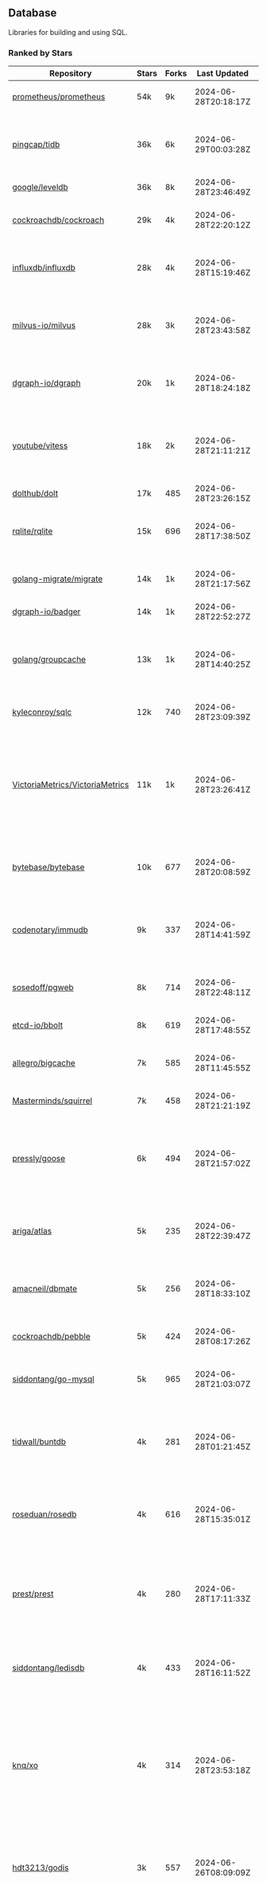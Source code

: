 ## Database

Libraries for building and using SQL.

### Ranked by Stars

| Repository | Stars | Forks | Last Updated | Description | 
|------------|-------|-------|--------------|-------------|
| [prometheus/prometheus](https://github.com/prometheus/prometheus) | 54k | 9k | 2024-06-28T20:18:17Z |  Monitoring system and time series database. |
| [pingcap/tidb](https://github.com/pingcap/tidb) | 36k | 6k | 2024-06-29T00:03:28Z |  TiDB is a distributed SQL database. Inspired by the design of Google F1. |
| [google/leveldb](https://github.com/google/leveldb) | 36k | 8k | 2024-06-28T23:46:49Z | key/value database in Go. |
| [cockroachdb/cockroach](https://github.com/cockroachdb/cockroach) | 29k | 4k | 2024-06-28T22:20:12Z |  Scalable, Geo-Replicated, Transactional Datastore. |
| [influxdb/influxdb](https://github.com/influxdb/influxdb) | 28k | 4k | 2024-06-28T15:19:46Z |  Scalable datastore for metrics, events, and real-time analytics. |
| [milvus-io/milvus](https://github.com/milvus-io/milvus) | 28k | 3k | 2024-06-28T23:43:58Z |  Milvus is a vector database for embedding management, analytics and search. |
| [dgraph-io/dgraph](https://github.com/dgraph-io/dgraph) | 20k | 1k | 2024-06-28T18:24:18Z |  Scalable, Distributed, Low Latency, High Throughput Graph Database. |
| [youtube/vitess](https://github.com/youtube/vitess) | 18k | 2k | 2024-06-28T21:11:21Z |  vitess provides servers and tools which facilitate scaling of MySQL databases for large scale web services. |
| [dolthub/dolt](https://github.com/dolthub/dolt) | 17k | 485 | 2024-06-28T23:26:15Z |  Dolt – It's Git for Data. |
| [rqlite/rqlite](https://github.com/rqlite/rqlite) | 15k | 696 | 2024-06-28T17:38:50Z |  The lightweight, distributed, relational database built on SQLite. |
| [golang-migrate/migrate](https://github.com/golang-migrate/migrate) | 14k | 1k | 2024-06-28T21:17:56Z |  Database migrations. CLI and Golang library. |
| [dgraph-io/badger](https://github.com/dgraph-io/badger) | 14k | 1k | 2024-06-28T22:52:27Z |  Fast key-value store in Go. |
| [golang/groupcache](https://github.com/golang/groupcache) | 13k | 1k | 2024-06-28T14:40:25Z |  Groupcache is a caching and cache-filling library, intended as a replacement for memcached in many cases. |
| [kyleconroy/sqlc](https://github.com/kyleconroy/sqlc) | 12k | 740 | 2024-06-28T23:09:39Z |  Generate type-safe code from SQL. |
| [VictoriaMetrics/VictoriaMetrics](https://github.com/VictoriaMetrics/VictoriaMetrics) | 11k | 1k | 2024-06-28T23:26:41Z |  fast, resource-effective and scalable open source time series database. May be used as long-term remote storage for Prometheus. Supports PromQL. |
| [bytebase/bytebase](https://github.com/bytebase/bytebase) | 10k | 677 | 2024-06-28T20:08:59Z |  Safe database schema change and version control for DevOps teams. |
| [codenotary/immudb](https://github.com/codenotary/immudb) | 9k | 337 | 2024-06-28T14:41:59Z |  immudb is a lightweight, high-speed immutable database for systems and applications written in Go. |
| [sosedoff/pgweb](https://github.com/sosedoff/pgweb) | 8k | 714 | 2024-06-28T22:48:11Z |  Web-based PostgreSQL database browser. |
| [etcd-io/bbolt](https://github.com/etcd-io/bbolt) | 8k | 619 | 2024-06-28T17:48:55Z |  An embedded key/value database for Go. |
| [allegro/bigcache](https://github.com/allegro/bigcache) | 7k | 585 | 2024-06-28T11:45:55Z |  Efficient key/value cache for gigabytes of data. |
| [Masterminds/squirrel](https://github.com/Masterminds/squirrel) | 7k | 458 | 2024-06-28T21:21:19Z |  Go library that helps you build SQL queries. |
| [pressly/goose](https://github.com/pressly/goose) | 6k | 494 | 2024-06-28T21:57:02Z |  Database migration tool. You can manage your database's evolution by creating incremental SQL or Go scripts. |
| [ariga/atlas](https://github.com/ariga/atlas) | 5k | 235 | 2024-06-28T22:39:47Z |  A Database Toolkit. A CLI designed to help companies better work with their data. |
| [amacneil/dbmate](https://github.com/amacneil/dbmate) | 5k | 256 | 2024-06-28T18:33:10Z |  A lightweight, framework-agnostic database migration tool. |
| [cockroachdb/pebble](https://github.com/cockroachdb/pebble) | 5k | 424 | 2024-06-28T08:17:26Z |  RocksDB/LevelDB inspired key-value database in Go. |
| [siddontang/go-mysql](https://github.com/siddontang/go-mysql) | 5k | 965 | 2024-06-28T21:03:07Z |  Go toolset to handle MySQL protocol and replication. |
| [tidwall/buntdb](https://github.com/tidwall/buntdb) | 4k | 281 | 2024-06-28T01:21:45Z |  Fast, embeddable, in-memory key/value database for Go with custom indexing and spatial support. |
| [roseduan/rosedb](https://github.com/roseduan/rosedb) | 4k | 616 | 2024-06-28T15:35:01Z |  An embedded k-v database based on LSM+WAL, supports string, list, hash, set, zset. |
| [prest/prest](https://github.com/prest/prest) | 4k | 280 | 2024-06-28T17:11:33Z |  Simplify and accelerate development, ⚡ instant, realtime, high-performance on any Postgres application, existing or new. |
| [siddontang/ledisdb](https://github.com/siddontang/ledisdb) | 4k | 433 | 2024-06-28T16:11:52Z |  Ledisdb is a high performance NoSQL like Redis based on LevelDB. |
| [knq/xo](https://github.com/knq/xo) | 4k | 314 | 2024-06-28T23:53:18Z |  Generate idiomatic Go code for databases based on existing schema definitions or custom queries supporting PostgreSQL, MySQL, SQLite, Oracle, and Microsoft SQL Server. |
| [hdt3213/godis](https://github.com/hdt3213/godis) | 3k | 557 | 2024-06-26T08:09:09Z |  A Golang implemented high-performance Redis server and cluster. |
| [xujiajun/nutsdb](https://github.com/xujiajun/nutsdb) | 3k | 329 | 2024-06-28T18:37:36Z |  Nutsdb is a simple, fast, embeddable, persistent key/value store written in pure Go. It supports fully serializable transactions and many data structures such as list, set, sorted set. |
| [rubenv/sql-migrate](https://github.com/rubenv/sql-migrate) | 3k | 267 | 2024-06-28T14:40:39Z |  Database migration tool. Allows embedding migrations into the application using go-bindata. |
| [lindb/lindb](https://github.com/lindb/lindb) | 3k | 277 | 2024-06-27T07:28:24Z |  LinDB is a scalable, high performance, high availability distributed time series database. |
| [HouzuoGuo/tiedot](https://github.com/HouzuoGuo/tiedot) | 3k | 260 | 2024-06-21T16:37:45Z |  Your NoSQL database powered by Golang. |
| [bluele/gcache](https://github.com/bluele/gcache) | 3k | 266 | 2024-06-28T11:16:57Z |  Cache library with support for expirable Cache, LFU, LRU and ARC. |
| [eko/gocache](https://github.com/eko/gocache) | 2k | 192 | 2024-06-28T21:41:56Z |  A complete Go cache library with multiple stores (memory, memcache, redis, ...), chainable, loadable, metrics cache and more. |
| [doug-martin/goqu](https://github.com/doug-martin/goqu) | 2k | 202 | 2024-06-28T19:41:02Z |  Idiomatic SQL builder and query library. |
| [go-jet/jet](https://github.com/go-jet/jet) | 2k | 110 | 2024-06-27T09:12:10Z |  Framework for writing type-safe SQL queries in Go, with ability to easily convert database query result into desired arbitrary object structure. |
| [muesli/cache2go](https://github.com/muesli/cache2go) | 2k | 515 | 2024-06-27T07:48:19Z |  In-memory key:value cache which supports automatic invalidation based on timeouts. |
| [VictoriaMetrics/fastcache](https://github.com/VictoriaMetrics/fastcache) | 2k | 172 | 2024-06-28T20:00:21Z |  fast thread-safe inmemory cache for big number of entries. Minimizes GC overhead. |
| [flower-corp/lotusdb](https://github.com/flower-corp/lotusdb) | 2k | 175 | 2024-06-26T14:43:41Z |  Fast k/v database compatible with lsm and b+tree. |
| [didi/gendry](https://github.com/didi/gendry) | 2k | 191 | 2024-06-20T08:10:31Z |  Non-invasive SQL builder and powerful data binder. |
| [maypok86/otter](https://github.com/maypok86/otter) | 2k | 38 | 2024-06-28T15:01:57Z |  A high performance lockless cache for Go. Many times faster than Ristretto and friends. |
| [CovenantSQL/CovenantSQL](https://github.com/CovenantSQL/CovenantSQL) | 1k | 149 | 2024-06-21T11:30:03Z |  CovenantSQL is a SQL database on blockchain. |
| [kelindar/column](https://github.com/kelindar/column) | 1k | 56 | 2024-06-19T19:02:12Z |  High-performance, columnar, embeddable in-memory store with bitmap indexing and transactions. |
| [peterbourgon/diskv](https://github.com/peterbourgon/diskv) | 1k | 104 | 2024-06-28T02:20:00Z |  Home-grown disk-backed key-value store. |
| [akrylysov/pogreb](https://github.com/akrylysov/pogreb) | 1k | 89 | 2024-06-28T21:24:16Z |  Embedded key-value store for read-heavy workloads. |
| [skeema/skeema](https://github.com/skeema/skeema) | 1k | 102 | 2024-06-28T22:13:19Z |  Pure-SQL schema management system for MySQL, with support for sharding and external online schema change tools. |
| [Vertamedia/chproxy](https://github.com/Vertamedia/chproxy) | 1k | 254 | 2024-06-28T14:41:27Z |  HTTP proxy for ClickHouse database. |
| [paranoidguy/databunker](https://github.com/paranoidguy/databunker) | 1k | 71 | 2024-06-28T21:13:54Z |  Personally identifiable information (PII) storage service built to comply with GDPR and CCPA. |
| [objectbox/objectbox-go](https://github.com/objectbox/objectbox-go) | 1k | 46 | 2024-06-27T23:57:30Z |  High-performance embedded Object Database (NoSQL) with Go API. |
| [cybertec-postgresql/pg_timetable](https://github.com/cybertec-postgresql/pg_timetable) | 1k | 65 | 2024-06-26T20:58:01Z |  Advanced scheduling for PostgreSQL. |
| [go-gormigrate/gormigrate](https://github.com/go-gormigrate/gormigrate) | 1k | 96 | 2024-06-28T08:20:58Z |  Database schema migration helper for Gorm ORM. |
| [krotik/eliasdb](https://github.com/krotik/eliasdb) | 993 | 49 | 2024-06-23T06:09:02Z |  Dependency-free, transactional graph database with REST API, phrase search and SQL-like query language. |
| [linkedin/goavro](https://github.com/linkedin/goavro) | 961 | 217 | 2024-06-27T11:46:24Z |  A Go package that encodes and decodes Avro data. |
| [couchbase/moss](https://github.com/couchbase/moss) | 950 | 60 | 2024-06-21T12:37:13Z |  Moss is a simple LSM key-value storage engine written in 100% Go. |
| [jellydator/ttlcache](https://github.com/jellydator/ttlcache) | 878 | 115 | 2024-06-25T06:30:06Z |  An in-memory cache with item expiration and generics. |
| [gchaincl/dotsql](https://github.com/gchaincl/dotsql) | 723 | 54 | 2024-06-26T09:47:18Z |  Go library that helps you keep sql files in one place and use them with ease. |
| [go-ozzo/ozzo-dbx](https://github.com/go-ozzo/ozzo-dbx) | 628 | 84 | 2024-06-28T03:57:27Z |  Powerful data retrieval methods as well as DB-agnostic query building capabilities. |
| [ostafen/clover](https://github.com/ostafen/clover) | 626 | 54 | 2024-06-26T18:18:25Z |  A lightweight document-oriented NoSQL database written in pure Golang. |
| [nikepan/clickhouse-bulk](https://github.com/nikepan/clickhouse-bulk) | 467 | 87 | 2024-06-28T14:41:21Z |  Collects small inserts and sends big requests to ClickHouse servers. |
| [jmhodges/levigo](https://github.com/jmhodges/levigo) | 414 | 90 | 2024-06-20T01:42:34Z |  Levigo is a Go wrapper for LevelDB. |
| [rocketlaunchr/dbq](https://github.com/rocketlaunchr/dbq) | 394 | 21 | 2024-06-28T06:59:59Z |  Zero boilerplate database operations for Go. |
| [lqs/sqlingo](https://github.com/lqs/sqlingo) | 380 | 28 | 2024-06-27T21:08:39Z |  A lightweight DSL to build SQL in Go. |
| [recoilme/pudge](https://github.com/recoilme/pudge) | 366 | 35 | 2024-06-17T11:20:39Z |  Fast and simple key/value store written using Go's standard library. |
| [faabiosr/cachego](https://github.com/faabiosr/cachego) | 361 | 24 | 2024-06-01T19:27:40Z |  Golang Cache component for multiple drivers. |
| [HDT3213/rdb](https://github.com/HDT3213/rdb) | 359 | 74 | 2024-06-27T22:50:33Z |  Redis RDB file parser for secondary development and memory analysis. |
| [elgris/sqrl](https://github.com/elgris/sqrl) | 272 | 38 | 2024-06-21T11:43:40Z |  SQL query builder, fork of Squirrel with improved performance. |
| [chrislusf/vasto](https://github.com/chrislusf/vasto) | 259 | 30 | 2024-05-26T01:48:04Z |  A distributed high-performance key-value store. On Disk. Eventual consistent. HA. Able to grow or shrink without service interruption. |
| [Yiling-J/theine-go](https://github.com/Yiling-J/theine-go) | 234 | 13 | 2024-06-24T05:42:33Z |  High performance, near optimal in-memory cache with proactive TTL expiration and generics. |
| [dtm-labs/dtf](https://github.com/dtm-labs/dtf) | 213 | 30 | 2024-04-17T12:13:28Z |  A distributed transaction manager. Support XA, TCC, SAGA, Reliable Messages. |
| [creativecreature/sturdyc](https://github.com/creativecreature/sturdyc) | 205 | 4 | 2024-06-27T15:37:53Z |  A caching library with advanced concurrency features designed to make I/O heavy applications robust and highly performant. |
| [fern4lvarez/piladb](https://github.com/fern4lvarez/piladb) | 205 | 22 | 2024-06-20T01:42:37Z |  Lightweight RESTful database engine based on stack data structures. |
| [EchoVault/EchoVault](https://github.com/EchoVault/EchoVault) | 199 | 10 | 2024-06-26T09:10:53Z |  Embeddable Distributed in-memory data store compatible with Redis clients. |
| [bokwoon95/go-structured-query](https://github.com/bokwoon95/go-structured-query) | 195 | 11 | 2023-12-04T23:16:41Z |  Type-safe SQL builder and struct mapper for Go. |
| [wesql/wescale](https://github.com/wesql/wescale) | 194 | 8 | 2024-06-28T19:12:16Z |  WeScale is a database proxy designed to enhance the scalability, performance, security, and resilience of your applications. |
| [knocknote/octillery](https://github.com/knocknote/octillery) | 191 | 30 | 2024-06-10T05:18:59Z |  Go package for sharding databases ( Supports every ORM or raw SQL ). |
| [akyoto/cache](https://github.com/akyoto/cache) | 177 | 21 | 2024-06-24T06:14:33Z |  In-memory key:value store with expiration time, 0 dependencies, <100 LoC, 100% coverage. |
| [lopezator/migrator](https://github.com/lopezator/migrator) | 167 | 18 | 2024-06-21T20:01:56Z |  Dead simple Go database migration library. |
| [arthurkushman/buildsqlx](https://github.com/arthurkushman/buildsqlx) | 158 | 16 | 2024-06-27T17:04:05Z |  Go database query builder library for PostgreSQL. |
| [amit-davidson/LibraDB](https://github.com/amit-davidson/LibraDB) | 153 | 19 | 2024-06-23T00:37:41Z |  LibraDB is a simple database with less than 1000 lines of code for learning. |
| [iwanbk/bcache](https://github.com/iwanbk/bcache) | 147 | 18 | 2024-05-17T07:07:52Z |  Eventually consistent distributed in-memory cache Go library. |
| [GuiaBolso/darwin](https://github.com/GuiaBolso/darwin) | 145 | 34 | 2024-06-20T01:43:38Z |  Database schema evolution library for Go. |
| [leporo/sqlf](https://github.com/leporo/sqlf) | 141 | 14 | 2024-05-24T08:11:15Z |  Fast SQL query builder. |
| [rocketlaunchr/remember-go](https://github.com/rocketlaunchr/remember-go) | 138 | 8 | 2024-04-27T23:46:36Z |  A universal interface for caching slow database queries (backed by redis, memcached, ristretto, or in-memory). |
| [nullism/bqb](https://github.com/nullism/bqb) | 134 | 10 | 2024-06-21T04:56:53Z |  Lightweight and easy to learn query builder. |
| [viney-shih/go-cache](https://github.com/viney-shih/go-cache) | 133 | 9 | 2024-06-13T06:31:20Z |  A flexible multi-layer Go caching library to deal with in-memory and shared cache by adopting Cache-Aside pattern. |
| [galeone/igor](https://github.com/galeone/igor) | 125 | 4 | 2024-06-20T01:44:49Z |  Abstraction layer for PostgreSQL that supports advanced functionality and uses gorm-like syntax. |
| [erni27/imcache](https://github.com/erni27/imcache) | 119 | 4 | 2024-06-25T16:00:42Z |  A generic in-memory cache Go library. It supports expiration, sliding expiration, max entries limit, eviction callbacks and sharding. |
| [unit-io/unitdb](https://github.com/unit-io/unitdb) | 118 | 10 | 2024-05-03T13:01:20Z |  Fast timeseries database for IoT, realtime messaging applications. Access unitdb with pubsub over tcp or websocket using github.com/unit-io/unitd application. |
| [elastic/go-freelru](https://github.com/elastic/go-freelru) | 116 | 9 | 2024-06-13T08:47:29Z | A GC-less, fast and generic LRU hashmap library with optional locking, sharding, eviction and expiration. |
| [sj14/dbbench](https://github.com/sj14/dbbench) | 98 | 17 | 2024-06-28T14:41:45Z |  Database benchmarking tool with support for several databases and scripts. |
| [OrlovEvgeny/go-mcache](https://github.com/OrlovEvgeny/go-mcache) | 95 | 16 | 2024-06-11T21:37:28Z |  Fast in-memory key:value store/cache library. Pointer caches. |
| [jameycribbs/hare](https://github.com/jameycribbs/hare) | 91 | 10 | 2024-06-26T13:47:15Z |  A simple database management system that stores each table as a text file of line-delimited JSON. |
| [cristalhq/builq](https://github.com/cristalhq/builq) | 89 | 3 | 2024-05-08T10:43:34Z |  Easily build SQL queries in Go. |
| [sunary/sqlize](https://github.com/sunary/sqlize) | 87 | 11 | 2024-06-25T15:17:11Z |  Database migration generator. Allows generate sql migration from model and existing sql by differ them. |
| [robinjoseph08/go-pg-migrations](https://github.com/robinjoseph08/go-pg-migrations) | 84 | 21 | 2024-01-08T01:51:54Z |  A Go package to help write migrations with go-pg/pg. |
| [zekroTJA/timedmap](https://github.com/zekroTJA/timedmap) | 70 | 10 | 2024-05-10T07:40:51Z |  Map with expiring key-value pairs. |
| [liweiyi88/onedump](https://github.com/liweiyi88/onedump) | 66 | 7 | 2024-06-28T16:38:57Z |  Database backup from different drivers to different destinations with one command and configuration. |
| [codingsince1985/couchcache](https://github.com/codingsince1985/couchcache) | 63 | 7 | 2024-06-21T17:57:50Z |  RESTful caching micro-service backed by Couchbase server. |
| [jamf/regatta](https://github.com/jamf/regatta) | 63 | 5 | 2024-06-26T06:53:06Z |  Fast, simple, geo-distributed KV store built for cloud native era. |
| [xujiajun/godbal](https://github.com/xujiajun/godbal) | 59 | 29 | 2024-02-03T19:00:49Z |  Database Abstraction Layer (dbal) for go. Support SQL builder and get result easily. |
| [khezen/avro](https://github.com/khezen/avro) | 45 | 10 | 2023-12-26T03:15:31Z |  Discover SQL schemas and convert them to AVRO schemas. Query SQL records into AVRO bytes. |
| [oaStuff/clusteredBigCache](https://github.com/oaStuff/clusteredBigCache) | 44 | 5 | 2023-11-01T01:52:19Z |  BigCache with clustering support and individual item expiration. |
| [floatdrop/2q](https://github.com/floatdrop/2q) | 37 | 4 | 2024-06-13T01:08:39Z |  2Q in-memory cache implementation. |
| [claygod/coffer](https://github.com/claygod/coffer) | 37 | 5 | 2024-02-07T10:47:23Z |  Simple ACID key-value database that supports transactions. |
| [HnH/qry](https://github.com/HnH/qry) | 35 | 6 | 2024-02-27T10:37:40Z |  Tool that generates constants from files with raw SQL queries. |
| [hexdigest/prep](https://github.com/hexdigest/prep) | 32 | 5 | 2024-03-07T22:59:58Z |  Use prepared SQL statements without changing your code. |
| [adlio/schema](https://github.com/adlio/schema) | 31 | 3 | 2024-06-05T09:08:59Z |  Library to embed schema migrations for database/sql-compatible databases inside your Go binaries. |
| [twharmon/gosql](https://github.com/twharmon/gosql) | 30 | 2 | 2024-02-02T19:53:16Z |  SQL Query builder with better null values support. |
| [RichardKnop/go-fixtures](https://github.com/RichardKnop/go-fixtures) | 29 | 11 | 2024-06-23T17:52:00Z |  Django style fixtures for Golang's excellent built-in database/sql library. |
| [codingconcepts/dg](https://github.com/codingconcepts/dg) | 25 | 1 | 2024-06-19T18:31:00Z |  A fast data generator that produces CSV files from generated relational data. |
| [larapulse/migrator](https://github.com/larapulse/migrator) | 25 | 4 | 2024-05-19T07:31:13Z |  MySQL database migrator designed to run migrations to your features and manage database schema update with intuitive go code. |
| [rafaeljesus/tempdb](https://github.com/rafaeljesus/tempdb) | 19 | 3 | 2024-04-18T14:17:05Z |  Key-value store for temporary items. |
| [andizzle/rwdb](https://github.com/andizzle/rwdb) | 18 | 2 | 2023-05-02T21:55:01Z |  rwdb provides read replica capability for multiple database servers setup. |
| [bartventer/gorm-multitenancy](https://github.com/bartventer/gorm-multitenancy) | 17 | 2 | 2024-06-25T14:38:39Z |  Multi-tenancy support for GORM managed databases. |
| [motrboat/hotcoal](https://github.com/motrboat/hotcoal) | 16 | 1 | 2024-05-17T20:58:00Z |  Secure your handcrafted SQL against injection. |
| [muir/libschema](https://github.com/muir/libschema) | 14 | 5 | 2024-01-14T00:02:24Z |  Define your migrations separately in each library. Migrations for open source libraries. MySQL & PostgreSQL. |
| [mdaliyan/icache](https://github.com/mdaliyan/icache) | 13 | 2 | 2024-06-10T09:26:56Z |  A High Performance, Generic, thread-safe, zero-dependency cache package. |
| [pupizoid/ormlite](https://github.com/pupizoid/ormlite) | 13 | 3 | 2024-03-06T20:01:55Z |  Lightweight package containing some ORM-like features and helpers for sqlite databases. |
| [Kachit/gorm-seeder](https://github.com/Kachit/gorm-seeder) | 13 | 1 | 2024-01-30T11:33:09Z |  Simple database seeder for Gorm ORM. |
| [twharmon/dynago](https://github.com/twharmon/dynago) | 12 | 0 | 2024-03-26T11:56:26Z |  Simplify working with AWS DynamoDB. |
| [ulovecode/gdcache](https://github.com/ulovecode/gdcache) | 12 | 2 | 2024-01-18T05:02:20Z |  A pure non-intrusive cache library implemented by golang, you can use it to implement your own distributed cache. |
| [no-src/nscache](https://github.com/no-src/nscache) | 10 | 0 | 2024-06-02T16:41:19Z |  A Go caching framework that supports multiple data source drivers. |
| [lawzava/go-pg-migrate](https://github.com/lawzava/go-pg-migrate) | 10 | 3 | 2024-01-24T05:10:53Z |  CLI-friendly package for go-pg migrations management. |
| [oracle/coherence-go-client](https://github.com/oracle/coherence-go-client) | 9 | 3 | 2024-06-23T02:41:43Z |  Full implementation of Oracle Coherence cache API for Go applications using gRPC as network transport. |
| [cheshir/ttlcache](https://github.com/cheshir/ttlcache) | 9 | 8 | 2023-03-26T17:03:11Z |  In-memory key value storage with TTL for each record. |
| [rafaelespinoza/godfish](https://github.com/rafaelespinoza/godfish) | 7 | 1 | 2024-06-19T17:44:22Z |  Database migration manager, works with native query language. Support for cassandra, mysql, postgres, sqlite3. |
| [go-the-way/sg](https://github.com/go-the-way/sg) | 6 | 0 | 2024-05-10T21:55:52Z |  A SQL Gen for generating standard SQLs(supports: CRUD) written in Go. |
| [yuseferi/gocache](https://github.com/yuseferi/gocache) | 5 | 0 | 2024-01-07T00:34:13Z |  A data race free Go ache library with high performance and auto pruge functionality |
| [/](https://github.com/gobuffalo/pop/tree/master/soda) | 0 | 0 | 0001-01-01T00:00:00Z |  Database migration, creation, ORM, etc... for MySQL, PostgreSQL, and SQLite. |

### Ranked by Forks

| Repository | Stars | Forks | Last Updated | Description | 
|------------|-------|-------|--------------|-------------|
| [prometheus/prometheus](https://github.com/prometheus/prometheus) | 54k | 9k | 2024-06-28T20:18:17Z |  Monitoring system and time series database. |
| [google/leveldb](https://github.com/google/leveldb) | 36k | 8k | 2024-06-28T23:46:49Z | key/value database in Go. |
| [pingcap/tidb](https://github.com/pingcap/tidb) | 36k | 6k | 2024-06-29T00:03:28Z |  TiDB is a distributed SQL database. Inspired by the design of Google F1. |
| [cockroachdb/cockroach](https://github.com/cockroachdb/cockroach) | 29k | 4k | 2024-06-28T22:20:12Z |  Scalable, Geo-Replicated, Transactional Datastore. |
| [influxdb/influxdb](https://github.com/influxdb/influxdb) | 28k | 4k | 2024-06-28T15:19:46Z |  Scalable datastore for metrics, events, and real-time analytics. |
| [milvus-io/milvus](https://github.com/milvus-io/milvus) | 28k | 3k | 2024-06-28T23:43:58Z |  Milvus is a vector database for embedding management, analytics and search. |
| [youtube/vitess](https://github.com/youtube/vitess) | 18k | 2k | 2024-06-28T21:11:21Z |  vitess provides servers and tools which facilitate scaling of MySQL databases for large scale web services. |
| [dgraph-io/dgraph](https://github.com/dgraph-io/dgraph) | 20k | 1k | 2024-06-28T18:24:18Z |  Scalable, Distributed, Low Latency, High Throughput Graph Database. |
| [golang/groupcache](https://github.com/golang/groupcache) | 13k | 1k | 2024-06-28T14:40:25Z |  Groupcache is a caching and cache-filling library, intended as a replacement for memcached in many cases. |
| [golang-migrate/migrate](https://github.com/golang-migrate/migrate) | 14k | 1k | 2024-06-28T21:17:56Z |  Database migrations. CLI and Golang library. |
| [dgraph-io/badger](https://github.com/dgraph-io/badger) | 14k | 1k | 2024-06-28T22:52:27Z |  Fast key-value store in Go. |
| [VictoriaMetrics/VictoriaMetrics](https://github.com/VictoriaMetrics/VictoriaMetrics) | 11k | 1k | 2024-06-28T23:26:41Z |  fast, resource-effective and scalable open source time series database. May be used as long-term remote storage for Prometheus. Supports PromQL. |
| [siddontang/go-mysql](https://github.com/siddontang/go-mysql) | 5k | 965 | 2024-06-28T21:03:07Z |  Go toolset to handle MySQL protocol and replication. |
| [kyleconroy/sqlc](https://github.com/kyleconroy/sqlc) | 12k | 740 | 2024-06-28T23:09:39Z |  Generate type-safe code from SQL. |
| [sosedoff/pgweb](https://github.com/sosedoff/pgweb) | 8k | 714 | 2024-06-28T22:48:11Z |  Web-based PostgreSQL database browser. |
| [rqlite/rqlite](https://github.com/rqlite/rqlite) | 15k | 696 | 2024-06-28T17:38:50Z |  The lightweight, distributed, relational database built on SQLite. |
| [bytebase/bytebase](https://github.com/bytebase/bytebase) | 10k | 677 | 2024-06-28T20:08:59Z |  Safe database schema change and version control for DevOps teams. |
| [etcd-io/bbolt](https://github.com/etcd-io/bbolt) | 8k | 619 | 2024-06-28T17:48:55Z |  An embedded key/value database for Go. |
| [roseduan/rosedb](https://github.com/roseduan/rosedb) | 4k | 616 | 2024-06-28T15:35:01Z |  An embedded k-v database based on LSM+WAL, supports string, list, hash, set, zset. |
| [allegro/bigcache](https://github.com/allegro/bigcache) | 7k | 585 | 2024-06-28T11:45:55Z |  Efficient key/value cache for gigabytes of data. |
| [hdt3213/godis](https://github.com/hdt3213/godis) | 3k | 557 | 2024-06-26T08:09:09Z |  A Golang implemented high-performance Redis server and cluster. |
| [muesli/cache2go](https://github.com/muesli/cache2go) | 2k | 515 | 2024-06-27T07:48:19Z |  In-memory key:value cache which supports automatic invalidation based on timeouts. |
| [pressly/goose](https://github.com/pressly/goose) | 6k | 494 | 2024-06-28T21:57:02Z |  Database migration tool. You can manage your database's evolution by creating incremental SQL or Go scripts. |
| [dolthub/dolt](https://github.com/dolthub/dolt) | 17k | 485 | 2024-06-28T23:26:15Z |  Dolt – It's Git for Data. |
| [Masterminds/squirrel](https://github.com/Masterminds/squirrel) | 7k | 458 | 2024-06-28T21:21:19Z |  Go library that helps you build SQL queries. |
| [siddontang/ledisdb](https://github.com/siddontang/ledisdb) | 4k | 433 | 2024-06-28T16:11:52Z |  Ledisdb is a high performance NoSQL like Redis based on LevelDB. |
| [cockroachdb/pebble](https://github.com/cockroachdb/pebble) | 5k | 424 | 2024-06-28T08:17:26Z |  RocksDB/LevelDB inspired key-value database in Go. |
| [codenotary/immudb](https://github.com/codenotary/immudb) | 9k | 337 | 2024-06-28T14:41:59Z |  immudb is a lightweight, high-speed immutable database for systems and applications written in Go. |
| [xujiajun/nutsdb](https://github.com/xujiajun/nutsdb) | 3k | 329 | 2024-06-28T18:37:36Z |  Nutsdb is a simple, fast, embeddable, persistent key/value store written in pure Go. It supports fully serializable transactions and many data structures such as list, set, sorted set. |
| [knq/xo](https://github.com/knq/xo) | 4k | 314 | 2024-06-28T23:53:18Z |  Generate idiomatic Go code for databases based on existing schema definitions or custom queries supporting PostgreSQL, MySQL, SQLite, Oracle, and Microsoft SQL Server. |
| [tidwall/buntdb](https://github.com/tidwall/buntdb) | 4k | 281 | 2024-06-28T01:21:45Z |  Fast, embeddable, in-memory key/value database for Go with custom indexing and spatial support. |
| [prest/prest](https://github.com/prest/prest) | 4k | 280 | 2024-06-28T17:11:33Z |  Simplify and accelerate development, ⚡ instant, realtime, high-performance on any Postgres application, existing or new. |
| [lindb/lindb](https://github.com/lindb/lindb) | 3k | 277 | 2024-06-27T07:28:24Z |  LinDB is a scalable, high performance, high availability distributed time series database. |
| [rubenv/sql-migrate](https://github.com/rubenv/sql-migrate) | 3k | 267 | 2024-06-28T14:40:39Z |  Database migration tool. Allows embedding migrations into the application using go-bindata. |
| [bluele/gcache](https://github.com/bluele/gcache) | 3k | 266 | 2024-06-28T11:16:57Z |  Cache library with support for expirable Cache, LFU, LRU and ARC. |
| [HouzuoGuo/tiedot](https://github.com/HouzuoGuo/tiedot) | 3k | 260 | 2024-06-21T16:37:45Z |  Your NoSQL database powered by Golang. |
| [amacneil/dbmate](https://github.com/amacneil/dbmate) | 5k | 256 | 2024-06-28T18:33:10Z |  A lightweight, framework-agnostic database migration tool. |
| [Vertamedia/chproxy](https://github.com/Vertamedia/chproxy) | 1k | 254 | 2024-06-28T14:41:27Z |  HTTP proxy for ClickHouse database. |
| [ariga/atlas](https://github.com/ariga/atlas) | 5k | 235 | 2024-06-28T22:39:47Z |  A Database Toolkit. A CLI designed to help companies better work with their data. |
| [linkedin/goavro](https://github.com/linkedin/goavro) | 961 | 217 | 2024-06-27T11:46:24Z |  A Go package that encodes and decodes Avro data. |
| [doug-martin/goqu](https://github.com/doug-martin/goqu) | 2k | 202 | 2024-06-28T19:41:02Z |  Idiomatic SQL builder and query library. |
| [eko/gocache](https://github.com/eko/gocache) | 2k | 192 | 2024-06-28T21:41:56Z |  A complete Go cache library with multiple stores (memory, memcache, redis, ...), chainable, loadable, metrics cache and more. |
| [didi/gendry](https://github.com/didi/gendry) | 2k | 191 | 2024-06-20T08:10:31Z |  Non-invasive SQL builder and powerful data binder. |
| [flower-corp/lotusdb](https://github.com/flower-corp/lotusdb) | 2k | 175 | 2024-06-26T14:43:41Z |  Fast k/v database compatible with lsm and b+tree. |
| [VictoriaMetrics/fastcache](https://github.com/VictoriaMetrics/fastcache) | 2k | 172 | 2024-06-28T20:00:21Z |  fast thread-safe inmemory cache for big number of entries. Minimizes GC overhead. |
| [CovenantSQL/CovenantSQL](https://github.com/CovenantSQL/CovenantSQL) | 1k | 149 | 2024-06-21T11:30:03Z |  CovenantSQL is a SQL database on blockchain. |
| [jellydator/ttlcache](https://github.com/jellydator/ttlcache) | 878 | 115 | 2024-06-25T06:30:06Z |  An in-memory cache with item expiration and generics. |
| [go-jet/jet](https://github.com/go-jet/jet) | 2k | 110 | 2024-06-27T09:12:10Z |  Framework for writing type-safe SQL queries in Go, with ability to easily convert database query result into desired arbitrary object structure. |
| [peterbourgon/diskv](https://github.com/peterbourgon/diskv) | 1k | 104 | 2024-06-28T02:20:00Z |  Home-grown disk-backed key-value store. |
| [skeema/skeema](https://github.com/skeema/skeema) | 1k | 102 | 2024-06-28T22:13:19Z |  Pure-SQL schema management system for MySQL, with support for sharding and external online schema change tools. |
| [go-gormigrate/gormigrate](https://github.com/go-gormigrate/gormigrate) | 1k | 96 | 2024-06-28T08:20:58Z |  Database schema migration helper for Gorm ORM. |
| [jmhodges/levigo](https://github.com/jmhodges/levigo) | 414 | 90 | 2024-06-20T01:42:34Z |  Levigo is a Go wrapper for LevelDB. |
| [akrylysov/pogreb](https://github.com/akrylysov/pogreb) | 1k | 89 | 2024-06-28T21:24:16Z |  Embedded key-value store for read-heavy workloads. |
| [nikepan/clickhouse-bulk](https://github.com/nikepan/clickhouse-bulk) | 467 | 87 | 2024-06-28T14:41:21Z |  Collects small inserts and sends big requests to ClickHouse servers. |
| [go-ozzo/ozzo-dbx](https://github.com/go-ozzo/ozzo-dbx) | 628 | 84 | 2024-06-28T03:57:27Z |  Powerful data retrieval methods as well as DB-agnostic query building capabilities. |
| [HDT3213/rdb](https://github.com/HDT3213/rdb) | 359 | 74 | 2024-06-27T22:50:33Z |  Redis RDB file parser for secondary development and memory analysis. |
| [paranoidguy/databunker](https://github.com/paranoidguy/databunker) | 1k | 71 | 2024-06-28T21:13:54Z |  Personally identifiable information (PII) storage service built to comply with GDPR and CCPA. |
| [cybertec-postgresql/pg_timetable](https://github.com/cybertec-postgresql/pg_timetable) | 1k | 65 | 2024-06-26T20:58:01Z |  Advanced scheduling for PostgreSQL. |
| [couchbase/moss](https://github.com/couchbase/moss) | 950 | 60 | 2024-06-21T12:37:13Z |  Moss is a simple LSM key-value storage engine written in 100% Go. |
| [kelindar/column](https://github.com/kelindar/column) | 1k | 56 | 2024-06-19T19:02:12Z |  High-performance, columnar, embeddable in-memory store with bitmap indexing and transactions. |
| [ostafen/clover](https://github.com/ostafen/clover) | 626 | 54 | 2024-06-26T18:18:25Z |  A lightweight document-oriented NoSQL database written in pure Golang. |
| [gchaincl/dotsql](https://github.com/gchaincl/dotsql) | 723 | 54 | 2024-06-26T09:47:18Z |  Go library that helps you keep sql files in one place and use them with ease. |
| [krotik/eliasdb](https://github.com/krotik/eliasdb) | 993 | 49 | 2024-06-23T06:09:02Z |  Dependency-free, transactional graph database with REST API, phrase search and SQL-like query language. |
| [objectbox/objectbox-go](https://github.com/objectbox/objectbox-go) | 1k | 46 | 2024-06-27T23:57:30Z |  High-performance embedded Object Database (NoSQL) with Go API. |
| [maypok86/otter](https://github.com/maypok86/otter) | 2k | 38 | 2024-06-28T15:01:57Z |  A high performance lockless cache for Go. Many times faster than Ristretto and friends. |
| [elgris/sqrl](https://github.com/elgris/sqrl) | 272 | 38 | 2024-06-21T11:43:40Z |  SQL query builder, fork of Squirrel with improved performance. |
| [recoilme/pudge](https://github.com/recoilme/pudge) | 366 | 35 | 2024-06-17T11:20:39Z |  Fast and simple key/value store written using Go's standard library. |
| [GuiaBolso/darwin](https://github.com/GuiaBolso/darwin) | 145 | 34 | 2024-06-20T01:43:38Z |  Database schema evolution library for Go. |
| [dtm-labs/dtf](https://github.com/dtm-labs/dtf) | 213 | 30 | 2024-04-17T12:13:28Z |  A distributed transaction manager. Support XA, TCC, SAGA, Reliable Messages. |
| [chrislusf/vasto](https://github.com/chrislusf/vasto) | 259 | 30 | 2024-05-26T01:48:04Z |  A distributed high-performance key-value store. On Disk. Eventual consistent. HA. Able to grow or shrink without service interruption. |
| [knocknote/octillery](https://github.com/knocknote/octillery) | 191 | 30 | 2024-06-10T05:18:59Z |  Go package for sharding databases ( Supports every ORM or raw SQL ). |
| [xujiajun/godbal](https://github.com/xujiajun/godbal) | 59 | 29 | 2024-02-03T19:00:49Z |  Database Abstraction Layer (dbal) for go. Support SQL builder and get result easily. |
| [lqs/sqlingo](https://github.com/lqs/sqlingo) | 380 | 28 | 2024-06-27T21:08:39Z |  A lightweight DSL to build SQL in Go. |
| [faabiosr/cachego](https://github.com/faabiosr/cachego) | 361 | 24 | 2024-06-01T19:27:40Z |  Golang Cache component for multiple drivers. |
| [fern4lvarez/piladb](https://github.com/fern4lvarez/piladb) | 205 | 22 | 2024-06-20T01:42:37Z |  Lightweight RESTful database engine based on stack data structures. |
| [akyoto/cache](https://github.com/akyoto/cache) | 177 | 21 | 2024-06-24T06:14:33Z |  In-memory key:value store with expiration time, 0 dependencies, <100 LoC, 100% coverage. |
| [robinjoseph08/go-pg-migrations](https://github.com/robinjoseph08/go-pg-migrations) | 84 | 21 | 2024-01-08T01:51:54Z |  A Go package to help write migrations with go-pg/pg. |
| [rocketlaunchr/dbq](https://github.com/rocketlaunchr/dbq) | 394 | 21 | 2024-06-28T06:59:59Z |  Zero boilerplate database operations for Go. |
| [amit-davidson/LibraDB](https://github.com/amit-davidson/LibraDB) | 153 | 19 | 2024-06-23T00:37:41Z |  LibraDB is a simple database with less than 1000 lines of code for learning. |
| [iwanbk/bcache](https://github.com/iwanbk/bcache) | 147 | 18 | 2024-05-17T07:07:52Z |  Eventually consistent distributed in-memory cache Go library. |
| [lopezator/migrator](https://github.com/lopezator/migrator) | 167 | 18 | 2024-06-21T20:01:56Z |  Dead simple Go database migration library. |
| [sj14/dbbench](https://github.com/sj14/dbbench) | 98 | 17 | 2024-06-28T14:41:45Z |  Database benchmarking tool with support for several databases and scripts. |
| [arthurkushman/buildsqlx](https://github.com/arthurkushman/buildsqlx) | 158 | 16 | 2024-06-27T17:04:05Z |  Go database query builder library for PostgreSQL. |
| [OrlovEvgeny/go-mcache](https://github.com/OrlovEvgeny/go-mcache) | 95 | 16 | 2024-06-11T21:37:28Z |  Fast in-memory key:value store/cache library. Pointer caches. |
| [leporo/sqlf](https://github.com/leporo/sqlf) | 141 | 14 | 2024-05-24T08:11:15Z |  Fast SQL query builder. |
| [Yiling-J/theine-go](https://github.com/Yiling-J/theine-go) | 234 | 13 | 2024-06-24T05:42:33Z |  High performance, near optimal in-memory cache with proactive TTL expiration and generics. |
| [sunary/sqlize](https://github.com/sunary/sqlize) | 87 | 11 | 2024-06-25T15:17:11Z |  Database migration generator. Allows generate sql migration from model and existing sql by differ them. |
| [RichardKnop/go-fixtures](https://github.com/RichardKnop/go-fixtures) | 29 | 11 | 2024-06-23T17:52:00Z |  Django style fixtures for Golang's excellent built-in database/sql library. |
| [bokwoon95/go-structured-query](https://github.com/bokwoon95/go-structured-query) | 195 | 11 | 2023-12-04T23:16:41Z |  Type-safe SQL builder and struct mapper for Go. |
| [khezen/avro](https://github.com/khezen/avro) | 45 | 10 | 2023-12-26T03:15:31Z |  Discover SQL schemas and convert them to AVRO schemas. Query SQL records into AVRO bytes. |
| [EchoVault/EchoVault](https://github.com/EchoVault/EchoVault) | 199 | 10 | 2024-06-26T09:10:53Z |  Embeddable Distributed in-memory data store compatible with Redis clients. |
| [unit-io/unitdb](https://github.com/unit-io/unitdb) | 118 | 10 | 2024-05-03T13:01:20Z |  Fast timeseries database for IoT, realtime messaging applications. Access unitdb with pubsub over tcp or websocket using github.com/unit-io/unitd application. |
| [zekroTJA/timedmap](https://github.com/zekroTJA/timedmap) | 70 | 10 | 2024-05-10T07:40:51Z |  Map with expiring key-value pairs. |
| [nullism/bqb](https://github.com/nullism/bqb) | 134 | 10 | 2024-06-21T04:56:53Z |  Lightweight and easy to learn query builder. |
| [jameycribbs/hare](https://github.com/jameycribbs/hare) | 91 | 10 | 2024-06-26T13:47:15Z |  A simple database management system that stores each table as a text file of line-delimited JSON. |
| [viney-shih/go-cache](https://github.com/viney-shih/go-cache) | 133 | 9 | 2024-06-13T06:31:20Z |  A flexible multi-layer Go caching library to deal with in-memory and shared cache by adopting Cache-Aside pattern. |
| [elastic/go-freelru](https://github.com/elastic/go-freelru) | 116 | 9 | 2024-06-13T08:47:29Z | A GC-less, fast and generic LRU hashmap library with optional locking, sharding, eviction and expiration. |
| [cheshir/ttlcache](https://github.com/cheshir/ttlcache) | 9 | 8 | 2023-03-26T17:03:11Z |  In-memory key value storage with TTL for each record. |
| [wesql/wescale](https://github.com/wesql/wescale) | 194 | 8 | 2024-06-28T19:12:16Z |  WeScale is a database proxy designed to enhance the scalability, performance, security, and resilience of your applications. |
| [rocketlaunchr/remember-go](https://github.com/rocketlaunchr/remember-go) | 138 | 8 | 2024-04-27T23:46:36Z |  A universal interface for caching slow database queries (backed by redis, memcached, ristretto, or in-memory). |
| [liweiyi88/onedump](https://github.com/liweiyi88/onedump) | 66 | 7 | 2024-06-28T16:38:57Z |  Database backup from different drivers to different destinations with one command and configuration. |
| [codingsince1985/couchcache](https://github.com/codingsince1985/couchcache) | 63 | 7 | 2024-06-21T17:57:50Z |  RESTful caching micro-service backed by Couchbase server. |
| [HnH/qry](https://github.com/HnH/qry) | 35 | 6 | 2024-02-27T10:37:40Z |  Tool that generates constants from files with raw SQL queries. |
| [muir/libschema](https://github.com/muir/libschema) | 14 | 5 | 2024-01-14T00:02:24Z |  Define your migrations separately in each library. Migrations for open source libraries. MySQL & PostgreSQL. |
| [jamf/regatta](https://github.com/jamf/regatta) | 63 | 5 | 2024-06-26T06:53:06Z |  Fast, simple, geo-distributed KV store built for cloud native era. |
| [oaStuff/clusteredBigCache](https://github.com/oaStuff/clusteredBigCache) | 44 | 5 | 2023-11-01T01:52:19Z |  BigCache with clustering support and individual item expiration. |
| [hexdigest/prep](https://github.com/hexdigest/prep) | 32 | 5 | 2024-03-07T22:59:58Z |  Use prepared SQL statements without changing your code. |
| [claygod/coffer](https://github.com/claygod/coffer) | 37 | 5 | 2024-02-07T10:47:23Z |  Simple ACID key-value database that supports transactions. |
| [larapulse/migrator](https://github.com/larapulse/migrator) | 25 | 4 | 2024-05-19T07:31:13Z |  MySQL database migrator designed to run migrations to your features and manage database schema update with intuitive go code. |
| [galeone/igor](https://github.com/galeone/igor) | 125 | 4 | 2024-06-20T01:44:49Z |  Abstraction layer for PostgreSQL that supports advanced functionality and uses gorm-like syntax. |
| [erni27/imcache](https://github.com/erni27/imcache) | 119 | 4 | 2024-06-25T16:00:42Z |  A generic in-memory cache Go library. It supports expiration, sliding expiration, max entries limit, eviction callbacks and sharding. |
| [floatdrop/2q](https://github.com/floatdrop/2q) | 37 | 4 | 2024-06-13T01:08:39Z |  2Q in-memory cache implementation. |
| [creativecreature/sturdyc](https://github.com/creativecreature/sturdyc) | 205 | 4 | 2024-06-27T15:37:53Z |  A caching library with advanced concurrency features designed to make I/O heavy applications robust and highly performant. |
| [pupizoid/ormlite](https://github.com/pupizoid/ormlite) | 13 | 3 | 2024-03-06T20:01:55Z |  Lightweight package containing some ORM-like features and helpers for sqlite databases. |
| [rafaeljesus/tempdb](https://github.com/rafaeljesus/tempdb) | 19 | 3 | 2024-04-18T14:17:05Z |  Key-value store for temporary items. |
| [cristalhq/builq](https://github.com/cristalhq/builq) | 89 | 3 | 2024-05-08T10:43:34Z |  Easily build SQL queries in Go. |
| [adlio/schema](https://github.com/adlio/schema) | 31 | 3 | 2024-06-05T09:08:59Z |  Library to embed schema migrations for database/sql-compatible databases inside your Go binaries. |
| [oracle/coherence-go-client](https://github.com/oracle/coherence-go-client) | 9 | 3 | 2024-06-23T02:41:43Z |  Full implementation of Oracle Coherence cache API for Go applications using gRPC as network transport. |
| [lawzava/go-pg-migrate](https://github.com/lawzava/go-pg-migrate) | 10 | 3 | 2024-01-24T05:10:53Z |  CLI-friendly package for go-pg migrations management. |
| [ulovecode/gdcache](https://github.com/ulovecode/gdcache) | 12 | 2 | 2024-01-18T05:02:20Z |  A pure non-intrusive cache library implemented by golang, you can use it to implement your own distributed cache. |
| [andizzle/rwdb](https://github.com/andizzle/rwdb) | 18 | 2 | 2023-05-02T21:55:01Z |  rwdb provides read replica capability for multiple database servers setup. |
| [bartventer/gorm-multitenancy](https://github.com/bartventer/gorm-multitenancy) | 17 | 2 | 2024-06-25T14:38:39Z |  Multi-tenancy support for GORM managed databases. |
| [mdaliyan/icache](https://github.com/mdaliyan/icache) | 13 | 2 | 2024-06-10T09:26:56Z |  A High Performance, Generic, thread-safe, zero-dependency cache package. |
| [twharmon/gosql](https://github.com/twharmon/gosql) | 30 | 2 | 2024-02-02T19:53:16Z |  SQL Query builder with better null values support. |
| [motrboat/hotcoal](https://github.com/motrboat/hotcoal) | 16 | 1 | 2024-05-17T20:58:00Z |  Secure your handcrafted SQL against injection. |
| [Kachit/gorm-seeder](https://github.com/Kachit/gorm-seeder) | 13 | 1 | 2024-01-30T11:33:09Z |  Simple database seeder for Gorm ORM. |
| [codingconcepts/dg](https://github.com/codingconcepts/dg) | 25 | 1 | 2024-06-19T18:31:00Z |  A fast data generator that produces CSV files from generated relational data. |
| [rafaelespinoza/godfish](https://github.com/rafaelespinoza/godfish) | 7 | 1 | 2024-06-19T17:44:22Z |  Database migration manager, works with native query language. Support for cassandra, mysql, postgres, sqlite3. |
| [no-src/nscache](https://github.com/no-src/nscache) | 10 | 0 | 2024-06-02T16:41:19Z |  A Go caching framework that supports multiple data source drivers. |
| [twharmon/dynago](https://github.com/twharmon/dynago) | 12 | 0 | 2024-03-26T11:56:26Z |  Simplify working with AWS DynamoDB. |
| [go-the-way/sg](https://github.com/go-the-way/sg) | 6 | 0 | 2024-05-10T21:55:52Z |  A SQL Gen for generating standard SQLs(supports: CRUD) written in Go. |
| [yuseferi/gocache](https://github.com/yuseferi/gocache) | 5 | 0 | 2024-01-07T00:34:13Z |  A data race free Go ache library with high performance and auto pruge functionality |
| [/](https://github.com/gobuffalo/pop/tree/master/soda) | 0 | 0 | 0001-01-01T00:00:00Z |  Database migration, creation, ORM, etc... for MySQL, PostgreSQL, and SQLite. |

### Ranked by Last Updated

| Repository | Stars | Forks | Last Updated | Description | 
|------------|-------|-------|--------------|-------------|
| [pingcap/tidb](https://github.com/pingcap/tidb) | 36k | 6k | 2024-06-29T00:03:28Z |  TiDB is a distributed SQL database. Inspired by the design of Google F1. |
| [knq/xo](https://github.com/knq/xo) | 4k | 314 | 2024-06-28T23:53:18Z |  Generate idiomatic Go code for databases based on existing schema definitions or custom queries supporting PostgreSQL, MySQL, SQLite, Oracle, and Microsoft SQL Server. |
| [google/leveldb](https://github.com/google/leveldb) | 36k | 8k | 2024-06-28T23:46:49Z | key/value database in Go. |
| [milvus-io/milvus](https://github.com/milvus-io/milvus) | 28k | 3k | 2024-06-28T23:43:58Z |  Milvus is a vector database for embedding management, analytics and search. |
| [VictoriaMetrics/VictoriaMetrics](https://github.com/VictoriaMetrics/VictoriaMetrics) | 11k | 1k | 2024-06-28T23:26:41Z |  fast, resource-effective and scalable open source time series database. May be used as long-term remote storage for Prometheus. Supports PromQL. |
| [dolthub/dolt](https://github.com/dolthub/dolt) | 17k | 485 | 2024-06-28T23:26:15Z |  Dolt – It's Git for Data. |
| [kyleconroy/sqlc](https://github.com/kyleconroy/sqlc) | 12k | 740 | 2024-06-28T23:09:39Z |  Generate type-safe code from SQL. |
| [dgraph-io/badger](https://github.com/dgraph-io/badger) | 14k | 1k | 2024-06-28T22:52:27Z |  Fast key-value store in Go. |
| [sosedoff/pgweb](https://github.com/sosedoff/pgweb) | 8k | 714 | 2024-06-28T22:48:11Z |  Web-based PostgreSQL database browser. |
| [ariga/atlas](https://github.com/ariga/atlas) | 5k | 235 | 2024-06-28T22:39:47Z |  A Database Toolkit. A CLI designed to help companies better work with their data. |
| [cockroachdb/cockroach](https://github.com/cockroachdb/cockroach) | 29k | 4k | 2024-06-28T22:20:12Z |  Scalable, Geo-Replicated, Transactional Datastore. |
| [skeema/skeema](https://github.com/skeema/skeema) | 1k | 102 | 2024-06-28T22:13:19Z |  Pure-SQL schema management system for MySQL, with support for sharding and external online schema change tools. |
| [pressly/goose](https://github.com/pressly/goose) | 6k | 494 | 2024-06-28T21:57:02Z |  Database migration tool. You can manage your database's evolution by creating incremental SQL or Go scripts. |
| [eko/gocache](https://github.com/eko/gocache) | 2k | 192 | 2024-06-28T21:41:56Z |  A complete Go cache library with multiple stores (memory, memcache, redis, ...), chainable, loadable, metrics cache and more. |
| [akrylysov/pogreb](https://github.com/akrylysov/pogreb) | 1k | 89 | 2024-06-28T21:24:16Z |  Embedded key-value store for read-heavy workloads. |
| [Masterminds/squirrel](https://github.com/Masterminds/squirrel) | 7k | 458 | 2024-06-28T21:21:19Z |  Go library that helps you build SQL queries. |
| [golang-migrate/migrate](https://github.com/golang-migrate/migrate) | 14k | 1k | 2024-06-28T21:17:56Z |  Database migrations. CLI and Golang library. |
| [paranoidguy/databunker](https://github.com/paranoidguy/databunker) | 1k | 71 | 2024-06-28T21:13:54Z |  Personally identifiable information (PII) storage service built to comply with GDPR and CCPA. |
| [youtube/vitess](https://github.com/youtube/vitess) | 18k | 2k | 2024-06-28T21:11:21Z |  vitess provides servers and tools which facilitate scaling of MySQL databases for large scale web services. |
| [siddontang/go-mysql](https://github.com/siddontang/go-mysql) | 5k | 965 | 2024-06-28T21:03:07Z |  Go toolset to handle MySQL protocol and replication. |
| [prometheus/prometheus](https://github.com/prometheus/prometheus) | 54k | 9k | 2024-06-28T20:18:17Z |  Monitoring system and time series database. |
| [bytebase/bytebase](https://github.com/bytebase/bytebase) | 10k | 677 | 2024-06-28T20:08:59Z |  Safe database schema change and version control for DevOps teams. |
| [VictoriaMetrics/fastcache](https://github.com/VictoriaMetrics/fastcache) | 2k | 172 | 2024-06-28T20:00:21Z |  fast thread-safe inmemory cache for big number of entries. Minimizes GC overhead. |
| [doug-martin/goqu](https://github.com/doug-martin/goqu) | 2k | 202 | 2024-06-28T19:41:02Z |  Idiomatic SQL builder and query library. |
| [wesql/wescale](https://github.com/wesql/wescale) | 194 | 8 | 2024-06-28T19:12:16Z |  WeScale is a database proxy designed to enhance the scalability, performance, security, and resilience of your applications. |
| [xujiajun/nutsdb](https://github.com/xujiajun/nutsdb) | 3k | 329 | 2024-06-28T18:37:36Z |  Nutsdb is a simple, fast, embeddable, persistent key/value store written in pure Go. It supports fully serializable transactions and many data structures such as list, set, sorted set. |
| [amacneil/dbmate](https://github.com/amacneil/dbmate) | 5k | 256 | 2024-06-28T18:33:10Z |  A lightweight, framework-agnostic database migration tool. |
| [dgraph-io/dgraph](https://github.com/dgraph-io/dgraph) | 20k | 1k | 2024-06-28T18:24:18Z |  Scalable, Distributed, Low Latency, High Throughput Graph Database. |
| [etcd-io/bbolt](https://github.com/etcd-io/bbolt) | 8k | 619 | 2024-06-28T17:48:55Z |  An embedded key/value database for Go. |
| [rqlite/rqlite](https://github.com/rqlite/rqlite) | 15k | 696 | 2024-06-28T17:38:50Z |  The lightweight, distributed, relational database built on SQLite. |
| [prest/prest](https://github.com/prest/prest) | 4k | 280 | 2024-06-28T17:11:33Z |  Simplify and accelerate development, ⚡ instant, realtime, high-performance on any Postgres application, existing or new. |
| [liweiyi88/onedump](https://github.com/liweiyi88/onedump) | 66 | 7 | 2024-06-28T16:38:57Z |  Database backup from different drivers to different destinations with one command and configuration. |
| [siddontang/ledisdb](https://github.com/siddontang/ledisdb) | 4k | 433 | 2024-06-28T16:11:52Z |  Ledisdb is a high performance NoSQL like Redis based on LevelDB. |
| [roseduan/rosedb](https://github.com/roseduan/rosedb) | 4k | 616 | 2024-06-28T15:35:01Z |  An embedded k-v database based on LSM+WAL, supports string, list, hash, set, zset. |
| [influxdb/influxdb](https://github.com/influxdb/influxdb) | 28k | 4k | 2024-06-28T15:19:46Z |  Scalable datastore for metrics, events, and real-time analytics. |
| [maypok86/otter](https://github.com/maypok86/otter) | 2k | 38 | 2024-06-28T15:01:57Z |  A high performance lockless cache for Go. Many times faster than Ristretto and friends. |
| [codenotary/immudb](https://github.com/codenotary/immudb) | 9k | 337 | 2024-06-28T14:41:59Z |  immudb is a lightweight, high-speed immutable database for systems and applications written in Go. |
| [sj14/dbbench](https://github.com/sj14/dbbench) | 98 | 17 | 2024-06-28T14:41:45Z |  Database benchmarking tool with support for several databases and scripts. |
| [Vertamedia/chproxy](https://github.com/Vertamedia/chproxy) | 1k | 254 | 2024-06-28T14:41:27Z |  HTTP proxy for ClickHouse database. |
| [nikepan/clickhouse-bulk](https://github.com/nikepan/clickhouse-bulk) | 467 | 87 | 2024-06-28T14:41:21Z |  Collects small inserts and sends big requests to ClickHouse servers. |
| [rubenv/sql-migrate](https://github.com/rubenv/sql-migrate) | 3k | 267 | 2024-06-28T14:40:39Z |  Database migration tool. Allows embedding migrations into the application using go-bindata. |
| [golang/groupcache](https://github.com/golang/groupcache) | 13k | 1k | 2024-06-28T14:40:25Z |  Groupcache is a caching and cache-filling library, intended as a replacement for memcached in many cases. |
| [allegro/bigcache](https://github.com/allegro/bigcache) | 7k | 585 | 2024-06-28T11:45:55Z |  Efficient key/value cache for gigabytes of data. |
| [bluele/gcache](https://github.com/bluele/gcache) | 3k | 266 | 2024-06-28T11:16:57Z |  Cache library with support for expirable Cache, LFU, LRU and ARC. |
| [go-gormigrate/gormigrate](https://github.com/go-gormigrate/gormigrate) | 1k | 96 | 2024-06-28T08:20:58Z |  Database schema migration helper for Gorm ORM. |
| [cockroachdb/pebble](https://github.com/cockroachdb/pebble) | 5k | 424 | 2024-06-28T08:17:26Z |  RocksDB/LevelDB inspired key-value database in Go. |
| [rocketlaunchr/dbq](https://github.com/rocketlaunchr/dbq) | 394 | 21 | 2024-06-28T06:59:59Z |  Zero boilerplate database operations for Go. |
| [go-ozzo/ozzo-dbx](https://github.com/go-ozzo/ozzo-dbx) | 628 | 84 | 2024-06-28T03:57:27Z |  Powerful data retrieval methods as well as DB-agnostic query building capabilities. |
| [peterbourgon/diskv](https://github.com/peterbourgon/diskv) | 1k | 104 | 2024-06-28T02:20:00Z |  Home-grown disk-backed key-value store. |
| [tidwall/buntdb](https://github.com/tidwall/buntdb) | 4k | 281 | 2024-06-28T01:21:45Z |  Fast, embeddable, in-memory key/value database for Go with custom indexing and spatial support. |
| [objectbox/objectbox-go](https://github.com/objectbox/objectbox-go) | 1k | 46 | 2024-06-27T23:57:30Z |  High-performance embedded Object Database (NoSQL) with Go API. |
| [HDT3213/rdb](https://github.com/HDT3213/rdb) | 359 | 74 | 2024-06-27T22:50:33Z |  Redis RDB file parser for secondary development and memory analysis. |
| [lqs/sqlingo](https://github.com/lqs/sqlingo) | 380 | 28 | 2024-06-27T21:08:39Z |  A lightweight DSL to build SQL in Go. |
| [arthurkushman/buildsqlx](https://github.com/arthurkushman/buildsqlx) | 158 | 16 | 2024-06-27T17:04:05Z |  Go database query builder library for PostgreSQL. |
| [creativecreature/sturdyc](https://github.com/creativecreature/sturdyc) | 205 | 4 | 2024-06-27T15:37:53Z |  A caching library with advanced concurrency features designed to make I/O heavy applications robust and highly performant. |
| [linkedin/goavro](https://github.com/linkedin/goavro) | 961 | 217 | 2024-06-27T11:46:24Z |  A Go package that encodes and decodes Avro data. |
| [go-jet/jet](https://github.com/go-jet/jet) | 2k | 110 | 2024-06-27T09:12:10Z |  Framework for writing type-safe SQL queries in Go, with ability to easily convert database query result into desired arbitrary object structure. |
| [muesli/cache2go](https://github.com/muesli/cache2go) | 2k | 515 | 2024-06-27T07:48:19Z |  In-memory key:value cache which supports automatic invalidation based on timeouts. |
| [lindb/lindb](https://github.com/lindb/lindb) | 3k | 277 | 2024-06-27T07:28:24Z |  LinDB is a scalable, high performance, high availability distributed time series database. |
| [cybertec-postgresql/pg_timetable](https://github.com/cybertec-postgresql/pg_timetable) | 1k | 65 | 2024-06-26T20:58:01Z |  Advanced scheduling for PostgreSQL. |
| [ostafen/clover](https://github.com/ostafen/clover) | 626 | 54 | 2024-06-26T18:18:25Z |  A lightweight document-oriented NoSQL database written in pure Golang. |
| [flower-corp/lotusdb](https://github.com/flower-corp/lotusdb) | 2k | 175 | 2024-06-26T14:43:41Z |  Fast k/v database compatible with lsm and b+tree. |
| [jameycribbs/hare](https://github.com/jameycribbs/hare) | 91 | 10 | 2024-06-26T13:47:15Z |  A simple database management system that stores each table as a text file of line-delimited JSON. |
| [gchaincl/dotsql](https://github.com/gchaincl/dotsql) | 723 | 54 | 2024-06-26T09:47:18Z |  Go library that helps you keep sql files in one place and use them with ease. |
| [EchoVault/EchoVault](https://github.com/EchoVault/EchoVault) | 199 | 10 | 2024-06-26T09:10:53Z |  Embeddable Distributed in-memory data store compatible with Redis clients. |
| [hdt3213/godis](https://github.com/hdt3213/godis) | 3k | 557 | 2024-06-26T08:09:09Z |  A Golang implemented high-performance Redis server and cluster. |
| [jamf/regatta](https://github.com/jamf/regatta) | 63 | 5 | 2024-06-26T06:53:06Z |  Fast, simple, geo-distributed KV store built for cloud native era. |
| [erni27/imcache](https://github.com/erni27/imcache) | 119 | 4 | 2024-06-25T16:00:42Z |  A generic in-memory cache Go library. It supports expiration, sliding expiration, max entries limit, eviction callbacks and sharding. |
| [sunary/sqlize](https://github.com/sunary/sqlize) | 87 | 11 | 2024-06-25T15:17:11Z |  Database migration generator. Allows generate sql migration from model and existing sql by differ them. |
| [bartventer/gorm-multitenancy](https://github.com/bartventer/gorm-multitenancy) | 17 | 2 | 2024-06-25T14:38:39Z |  Multi-tenancy support for GORM managed databases. |
| [jellydator/ttlcache](https://github.com/jellydator/ttlcache) | 878 | 115 | 2024-06-25T06:30:06Z |  An in-memory cache with item expiration and generics. |
| [akyoto/cache](https://github.com/akyoto/cache) | 177 | 21 | 2024-06-24T06:14:33Z |  In-memory key:value store with expiration time, 0 dependencies, <100 LoC, 100% coverage. |
| [Yiling-J/theine-go](https://github.com/Yiling-J/theine-go) | 234 | 13 | 2024-06-24T05:42:33Z |  High performance, near optimal in-memory cache with proactive TTL expiration and generics. |
| [RichardKnop/go-fixtures](https://github.com/RichardKnop/go-fixtures) | 29 | 11 | 2024-06-23T17:52:00Z |  Django style fixtures for Golang's excellent built-in database/sql library. |
| [krotik/eliasdb](https://github.com/krotik/eliasdb) | 993 | 49 | 2024-06-23T06:09:02Z |  Dependency-free, transactional graph database with REST API, phrase search and SQL-like query language. |
| [oracle/coherence-go-client](https://github.com/oracle/coherence-go-client) | 9 | 3 | 2024-06-23T02:41:43Z |  Full implementation of Oracle Coherence cache API for Go applications using gRPC as network transport. |
| [amit-davidson/LibraDB](https://github.com/amit-davidson/LibraDB) | 153 | 19 | 2024-06-23T00:37:41Z |  LibraDB is a simple database with less than 1000 lines of code for learning. |
| [lopezator/migrator](https://github.com/lopezator/migrator) | 167 | 18 | 2024-06-21T20:01:56Z |  Dead simple Go database migration library. |
| [codingsince1985/couchcache](https://github.com/codingsince1985/couchcache) | 63 | 7 | 2024-06-21T17:57:50Z |  RESTful caching micro-service backed by Couchbase server. |
| [HouzuoGuo/tiedot](https://github.com/HouzuoGuo/tiedot) | 3k | 260 | 2024-06-21T16:37:45Z |  Your NoSQL database powered by Golang. |
| [couchbase/moss](https://github.com/couchbase/moss) | 950 | 60 | 2024-06-21T12:37:13Z |  Moss is a simple LSM key-value storage engine written in 100% Go. |
| [elgris/sqrl](https://github.com/elgris/sqrl) | 272 | 38 | 2024-06-21T11:43:40Z |  SQL query builder, fork of Squirrel with improved performance. |
| [CovenantSQL/CovenantSQL](https://github.com/CovenantSQL/CovenantSQL) | 1k | 149 | 2024-06-21T11:30:03Z |  CovenantSQL is a SQL database on blockchain. |
| [nullism/bqb](https://github.com/nullism/bqb) | 134 | 10 | 2024-06-21T04:56:53Z |  Lightweight and easy to learn query builder. |
| [didi/gendry](https://github.com/didi/gendry) | 2k | 191 | 2024-06-20T08:10:31Z |  Non-invasive SQL builder and powerful data binder. |
| [galeone/igor](https://github.com/galeone/igor) | 125 | 4 | 2024-06-20T01:44:49Z |  Abstraction layer for PostgreSQL that supports advanced functionality and uses gorm-like syntax. |
| [GuiaBolso/darwin](https://github.com/GuiaBolso/darwin) | 145 | 34 | 2024-06-20T01:43:38Z |  Database schema evolution library for Go. |
| [fern4lvarez/piladb](https://github.com/fern4lvarez/piladb) | 205 | 22 | 2024-06-20T01:42:37Z |  Lightweight RESTful database engine based on stack data structures. |
| [jmhodges/levigo](https://github.com/jmhodges/levigo) | 414 | 90 | 2024-06-20T01:42:34Z |  Levigo is a Go wrapper for LevelDB. |
| [kelindar/column](https://github.com/kelindar/column) | 1k | 56 | 2024-06-19T19:02:12Z |  High-performance, columnar, embeddable in-memory store with bitmap indexing and transactions. |
| [codingconcepts/dg](https://github.com/codingconcepts/dg) | 25 | 1 | 2024-06-19T18:31:00Z |  A fast data generator that produces CSV files from generated relational data. |
| [rafaelespinoza/godfish](https://github.com/rafaelespinoza/godfish) | 7 | 1 | 2024-06-19T17:44:22Z |  Database migration manager, works with native query language. Support for cassandra, mysql, postgres, sqlite3. |
| [recoilme/pudge](https://github.com/recoilme/pudge) | 366 | 35 | 2024-06-17T11:20:39Z |  Fast and simple key/value store written using Go's standard library. |
| [elastic/go-freelru](https://github.com/elastic/go-freelru) | 116 | 9 | 2024-06-13T08:47:29Z | A GC-less, fast and generic LRU hashmap library with optional locking, sharding, eviction and expiration. |
| [viney-shih/go-cache](https://github.com/viney-shih/go-cache) | 133 | 9 | 2024-06-13T06:31:20Z |  A flexible multi-layer Go caching library to deal with in-memory and shared cache by adopting Cache-Aside pattern. |
| [floatdrop/2q](https://github.com/floatdrop/2q) | 37 | 4 | 2024-06-13T01:08:39Z |  2Q in-memory cache implementation. |
| [OrlovEvgeny/go-mcache](https://github.com/OrlovEvgeny/go-mcache) | 95 | 16 | 2024-06-11T21:37:28Z |  Fast in-memory key:value store/cache library. Pointer caches. |
| [mdaliyan/icache](https://github.com/mdaliyan/icache) | 13 | 2 | 2024-06-10T09:26:56Z |  A High Performance, Generic, thread-safe, zero-dependency cache package. |
| [knocknote/octillery](https://github.com/knocknote/octillery) | 191 | 30 | 2024-06-10T05:18:59Z |  Go package for sharding databases ( Supports every ORM or raw SQL ). |
| [adlio/schema](https://github.com/adlio/schema) | 31 | 3 | 2024-06-05T09:08:59Z |  Library to embed schema migrations for database/sql-compatible databases inside your Go binaries. |
| [no-src/nscache](https://github.com/no-src/nscache) | 10 | 0 | 2024-06-02T16:41:19Z |  A Go caching framework that supports multiple data source drivers. |
| [faabiosr/cachego](https://github.com/faabiosr/cachego) | 361 | 24 | 2024-06-01T19:27:40Z |  Golang Cache component for multiple drivers. |
| [chrislusf/vasto](https://github.com/chrislusf/vasto) | 259 | 30 | 2024-05-26T01:48:04Z |  A distributed high-performance key-value store. On Disk. Eventual consistent. HA. Able to grow or shrink without service interruption. |
| [leporo/sqlf](https://github.com/leporo/sqlf) | 141 | 14 | 2024-05-24T08:11:15Z |  Fast SQL query builder. |
| [larapulse/migrator](https://github.com/larapulse/migrator) | 25 | 4 | 2024-05-19T07:31:13Z |  MySQL database migrator designed to run migrations to your features and manage database schema update with intuitive go code. |
| [motrboat/hotcoal](https://github.com/motrboat/hotcoal) | 16 | 1 | 2024-05-17T20:58:00Z |  Secure your handcrafted SQL against injection. |
| [iwanbk/bcache](https://github.com/iwanbk/bcache) | 147 | 18 | 2024-05-17T07:07:52Z |  Eventually consistent distributed in-memory cache Go library. |
| [go-the-way/sg](https://github.com/go-the-way/sg) | 6 | 0 | 2024-05-10T21:55:52Z |  A SQL Gen for generating standard SQLs(supports: CRUD) written in Go. |
| [zekroTJA/timedmap](https://github.com/zekroTJA/timedmap) | 70 | 10 | 2024-05-10T07:40:51Z |  Map with expiring key-value pairs. |
| [cristalhq/builq](https://github.com/cristalhq/builq) | 89 | 3 | 2024-05-08T10:43:34Z |  Easily build SQL queries in Go. |
| [unit-io/unitdb](https://github.com/unit-io/unitdb) | 118 | 10 | 2024-05-03T13:01:20Z |  Fast timeseries database for IoT, realtime messaging applications. Access unitdb with pubsub over tcp or websocket using github.com/unit-io/unitd application. |
| [rocketlaunchr/remember-go](https://github.com/rocketlaunchr/remember-go) | 138 | 8 | 2024-04-27T23:46:36Z |  A universal interface for caching slow database queries (backed by redis, memcached, ristretto, or in-memory). |
| [rafaeljesus/tempdb](https://github.com/rafaeljesus/tempdb) | 19 | 3 | 2024-04-18T14:17:05Z |  Key-value store for temporary items. |
| [dtm-labs/dtf](https://github.com/dtm-labs/dtf) | 213 | 30 | 2024-04-17T12:13:28Z |  A distributed transaction manager. Support XA, TCC, SAGA, Reliable Messages. |
| [twharmon/dynago](https://github.com/twharmon/dynago) | 12 | 0 | 2024-03-26T11:56:26Z |  Simplify working with AWS DynamoDB. |
| [hexdigest/prep](https://github.com/hexdigest/prep) | 32 | 5 | 2024-03-07T22:59:58Z |  Use prepared SQL statements without changing your code. |
| [pupizoid/ormlite](https://github.com/pupizoid/ormlite) | 13 | 3 | 2024-03-06T20:01:55Z |  Lightweight package containing some ORM-like features and helpers for sqlite databases. |
| [HnH/qry](https://github.com/HnH/qry) | 35 | 6 | 2024-02-27T10:37:40Z |  Tool that generates constants from files with raw SQL queries. |
| [claygod/coffer](https://github.com/claygod/coffer) | 37 | 5 | 2024-02-07T10:47:23Z |  Simple ACID key-value database that supports transactions. |
| [xujiajun/godbal](https://github.com/xujiajun/godbal) | 59 | 29 | 2024-02-03T19:00:49Z |  Database Abstraction Layer (dbal) for go. Support SQL builder and get result easily. |
| [twharmon/gosql](https://github.com/twharmon/gosql) | 30 | 2 | 2024-02-02T19:53:16Z |  SQL Query builder with better null values support. |
| [Kachit/gorm-seeder](https://github.com/Kachit/gorm-seeder) | 13 | 1 | 2024-01-30T11:33:09Z |  Simple database seeder for Gorm ORM. |
| [lawzava/go-pg-migrate](https://github.com/lawzava/go-pg-migrate) | 10 | 3 | 2024-01-24T05:10:53Z |  CLI-friendly package for go-pg migrations management. |
| [ulovecode/gdcache](https://github.com/ulovecode/gdcache) | 12 | 2 | 2024-01-18T05:02:20Z |  A pure non-intrusive cache library implemented by golang, you can use it to implement your own distributed cache. |
| [muir/libschema](https://github.com/muir/libschema) | 14 | 5 | 2024-01-14T00:02:24Z |  Define your migrations separately in each library. Migrations for open source libraries. MySQL & PostgreSQL. |
| [robinjoseph08/go-pg-migrations](https://github.com/robinjoseph08/go-pg-migrations) | 84 | 21 | 2024-01-08T01:51:54Z |  A Go package to help write migrations with go-pg/pg. |
| [yuseferi/gocache](https://github.com/yuseferi/gocache) | 5 | 0 | 2024-01-07T00:34:13Z |  A data race free Go ache library with high performance and auto pruge functionality |
| [khezen/avro](https://github.com/khezen/avro) | 45 | 10 | 2023-12-26T03:15:31Z |  Discover SQL schemas and convert them to AVRO schemas. Query SQL records into AVRO bytes. |
| [bokwoon95/go-structured-query](https://github.com/bokwoon95/go-structured-query) | 195 | 11 | 2023-12-04T23:16:41Z |  Type-safe SQL builder and struct mapper for Go. |
| [oaStuff/clusteredBigCache](https://github.com/oaStuff/clusteredBigCache) | 44 | 5 | 2023-11-01T01:52:19Z |  BigCache with clustering support and individual item expiration. |
| [andizzle/rwdb](https://github.com/andizzle/rwdb) | 18 | 2 | 2023-05-02T21:55:01Z |  rwdb provides read replica capability for multiple database servers setup. |
| [cheshir/ttlcache](https://github.com/cheshir/ttlcache) | 9 | 8 | 2023-03-26T17:03:11Z |  In-memory key value storage with TTL for each record. |
| [/](https://github.com/gobuffalo/pop/tree/master/soda) | 0 | 0 | 0001-01-01T00:00:00Z |  Database migration, creation, ORM, etc... for MySQL, PostgreSQL, and SQLite. |

